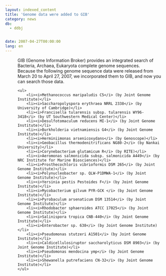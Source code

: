 ```yaml
---
layout: indexed_content
title: 'Genome data were added to GIB'
category: news
db:
  - ddbj


date: 2007-04-27T00:00:00
lang: en
---
```


<html>
<dd>GIB (Genome Information Broker) provides an integrated search of Bacteria, Archaea, Eukaryota complete genome sequences.
<dd>Because the following genome sequence data were released from March 20 to April 27, 2007, we incorporated them to GIB, and now you can search those data.
<dd>

    <ul>
        <li><i>Methanococcus maripaludis C5</i> (by Joint Genome Institute)</li>
        <li><i>Saccharopolyspora erythraea NRRL 2338</i> (by University of Cambridge)</li>
        <li><i>Francisella tularensis subsp. tularensis WY96-3418</i> (by UT Southwestern Medical Center)</li>
        <li><i>Desulfotomaculum reducens MI-1</i> (by Joint Genome Institute)</li>
        <li><i>Burkholderia vietnamiensis G4</i> (by Joint Genome Institute)</li>
        <li><i>Herminiimonas arsenicoxydans</i> (by Genoscope)</li>
        <li><i>Geobacillus thermodenitrificans NG80-2</i> (by Nankai University)</li>
        <li><i>Corynebacterium glutamicum R</i> (by RITE)</li>
        <li><i>Aeromonas salmonicida subsp. salmonicida A449</i> (by NRC Institute for Marine Biosciences)</li>
        <li><i>Prosthecochloris vibrioformis DSM 265</i> (by Joint Genome Institute)</li>
        <li><i>Polynucleobacter sp. QLW-P1DMWA-1</i> (by Joint Genome Institute)</li>
        <li><i>Yersinia pestis Pestoides F</i> (by Joint Genome Institute)</li>
        <li><i>Mycobacterium gilvum PYR-GCK </i> (by Joint Genome Institute)</li>
        <li><i>Pyrobaculum arsenaticum DSM 13514</i> (by Joint Genome Institute)</li>
        <li><i>Rhodobacter sphaeroides ATCC 17025</i> (by Joint Genome Institute)</li>
        <li><i>Salinispora tropica CNB-440</i> (by Joint Genome Institute)</li>
        <li><i>Enterobacter sp. 638</i> (by Joint Genome Institute)</li>
        <li><i>Pseudomonas stutzeri A1501</i> (by Joint Genome Institute)</li>
        <li><i>Caldicellulosiruptor saccharolyticus DSM 8903</i> (by Joint Genome Institute)</li>
        <li><i>Pseudomonas mendocina ymp</i> (by Joint Genome Institute)</li>
        <li><i>Shewanella putrefaciens CN-32</i> (by Joint Genome Institute)</li>
    </ul>
</dd>
</dd>
</dd>
</html>
